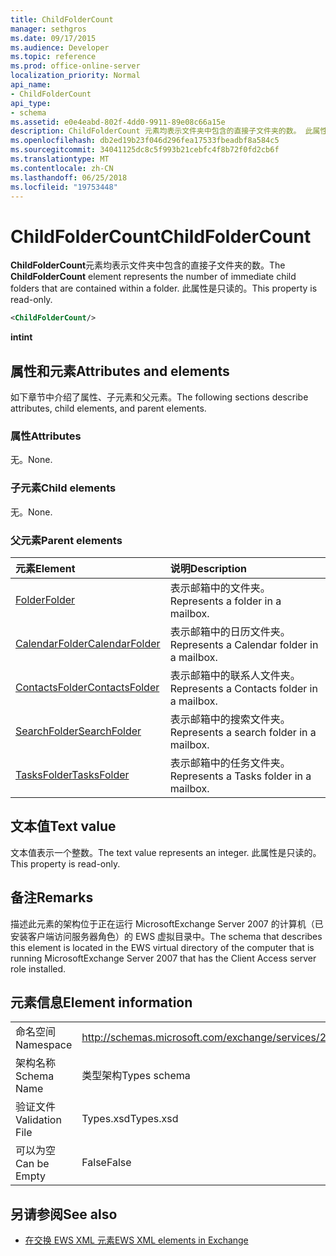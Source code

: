 ```yaml
---
title: ChildFolderCount
manager: sethgros
ms.date: 09/17/2015
ms.audience: Developer
ms.topic: reference
ms.prod: office-online-server
localization_priority: Normal
api_name:
- ChildFolderCount
api_type:
- schema
ms.assetid: e0e4eabd-802f-4dd0-9911-89e08c66a15e
description: ChildFolderCount 元素均表示文件夹中包含的直接子文件夹的数。 此属性是只读的。
ms.openlocfilehash: db2ed19b23f046d296fea17533fbeadbf8a584c5
ms.sourcegitcommit: 34041125dc8c5f993b21cebfc4f8b72f0fd2cb6f
ms.translationtype: MT
ms.contentlocale: zh-CN
ms.lasthandoff: 06/25/2018
ms.locfileid: "19753448"
---
```

# <a name="childfoldercount"></a><span data-ttu-id="55a38-104">ChildFolderCount</span><span class="sxs-lookup"><span data-stu-id="55a38-104">ChildFolderCount</span></span>

<span data-ttu-id="55a38-105">**ChildFolderCount**元素均表示文件夹中包含的直接子文件夹的数。</span><span class="sxs-lookup"><span data-stu-id="55a38-105">The **ChildFolderCount** element represents the number of immediate child folders that are contained within a folder.</span></span> <span data-ttu-id="55a38-106">此属性是只读的。</span><span class="sxs-lookup"><span data-stu-id="55a38-106">This property is read-only.</span></span> 
  
```xml
<ChildFolderCount/>
```

 <span data-ttu-id="55a38-107">**int**</span><span class="sxs-lookup"><span data-stu-id="55a38-107">**int**</span></span>
## <a name="attributes-and-elements"></a><span data-ttu-id="55a38-108">属性和元素</span><span class="sxs-lookup"><span data-stu-id="55a38-108">Attributes and elements</span></span>

<span data-ttu-id="55a38-109">如下章节中介绍了属性、子元素和父元素。</span><span class="sxs-lookup"><span data-stu-id="55a38-109">The following sections describe attributes, child elements, and parent elements.</span></span>
  
### <a name="attributes"></a><span data-ttu-id="55a38-110">属性</span><span class="sxs-lookup"><span data-stu-id="55a38-110">Attributes</span></span>

<span data-ttu-id="55a38-111">无。</span><span class="sxs-lookup"><span data-stu-id="55a38-111">None.</span></span>
  
### <a name="child-elements"></a><span data-ttu-id="55a38-112">子元素</span><span class="sxs-lookup"><span data-stu-id="55a38-112">Child elements</span></span>

<span data-ttu-id="55a38-113">无。</span><span class="sxs-lookup"><span data-stu-id="55a38-113">None.</span></span>
  
### <a name="parent-elements"></a><span data-ttu-id="55a38-114">父元素</span><span class="sxs-lookup"><span data-stu-id="55a38-114">Parent elements</span></span>

|<span data-ttu-id="55a38-115">**元素**</span><span class="sxs-lookup"><span data-stu-id="55a38-115">**Element**</span></span>|<span data-ttu-id="55a38-116">**说明**</span><span class="sxs-lookup"><span data-stu-id="55a38-116">**Description**</span></span>|
|:-----|:-----|
|[<span data-ttu-id="55a38-117">Folder</span><span class="sxs-lookup"><span data-stu-id="55a38-117">Folder</span></span>](folder.md) <br/> |<span data-ttu-id="55a38-118">表示邮箱中的文件夹。</span><span class="sxs-lookup"><span data-stu-id="55a38-118">Represents a folder in a mailbox.</span></span>  <br/> |
|[<span data-ttu-id="55a38-119">CalendarFolder</span><span class="sxs-lookup"><span data-stu-id="55a38-119">CalendarFolder</span></span>](calendarfolder.md) <br/> |<span data-ttu-id="55a38-120">表示邮箱中的日历文件夹。</span><span class="sxs-lookup"><span data-stu-id="55a38-120">Represents a Calendar folder in a mailbox.</span></span>  <br/> |
|[<span data-ttu-id="55a38-121">ContactsFolder</span><span class="sxs-lookup"><span data-stu-id="55a38-121">ContactsFolder</span></span>](contactsfolder.md) <br/> |<span data-ttu-id="55a38-122">表示邮箱中的联系人文件夹。</span><span class="sxs-lookup"><span data-stu-id="55a38-122">Represents a Contacts folder in a mailbox.</span></span>  <br/> |
|[<span data-ttu-id="55a38-123">SearchFolder</span><span class="sxs-lookup"><span data-stu-id="55a38-123">SearchFolder</span></span>](searchfolder.md) <br/> |<span data-ttu-id="55a38-124">表示邮箱中的搜索文件夹。</span><span class="sxs-lookup"><span data-stu-id="55a38-124">Represents a search folder in a mailbox.</span></span>  <br/> |
|[<span data-ttu-id="55a38-125">TasksFolder</span><span class="sxs-lookup"><span data-stu-id="55a38-125">TasksFolder</span></span>](tasksfolder.md) <br/> |<span data-ttu-id="55a38-126">表示邮箱中的任务文件夹。</span><span class="sxs-lookup"><span data-stu-id="55a38-126">Represents a Tasks folder in a mailbox.</span></span>  <br/> |
   
## <a name="text-value"></a><span data-ttu-id="55a38-127">文本值</span><span class="sxs-lookup"><span data-stu-id="55a38-127">Text value</span></span>

<span data-ttu-id="55a38-128">文本值表示一个整数。</span><span class="sxs-lookup"><span data-stu-id="55a38-128">The text value represents an integer.</span></span> <span data-ttu-id="55a38-129">此属性是只读的。</span><span class="sxs-lookup"><span data-stu-id="55a38-129">This property is read-only.</span></span>
  
## <a name="remarks"></a><span data-ttu-id="55a38-130">备注</span><span class="sxs-lookup"><span data-stu-id="55a38-130">Remarks</span></span>

<span data-ttu-id="55a38-131">描述此元素的架构位于正在运行 MicrosoftExchange Server 2007 的计算机（已安装客户端访问服务器角色）的 EWS 虚拟目录中。</span><span class="sxs-lookup"><span data-stu-id="55a38-131">The schema that describes this element is located in the EWS virtual directory of the computer that is running MicrosoftExchange Server 2007 that has the Client Access server role installed.</span></span>
  
## <a name="element-information"></a><span data-ttu-id="55a38-132">元素信息</span><span class="sxs-lookup"><span data-stu-id="55a38-132">Element information</span></span>

|||
|:-----|:-----|
|<span data-ttu-id="55a38-133">命名空间</span><span class="sxs-lookup"><span data-stu-id="55a38-133">Namespace</span></span>  <br/> |http://schemas.microsoft.com/exchange/services/2006/types  <br/> |
|<span data-ttu-id="55a38-134">架构名称</span><span class="sxs-lookup"><span data-stu-id="55a38-134">Schema Name</span></span>  <br/> |<span data-ttu-id="55a38-135">类型架构</span><span class="sxs-lookup"><span data-stu-id="55a38-135">Types schema</span></span>  <br/> |
|<span data-ttu-id="55a38-136">验证文件</span><span class="sxs-lookup"><span data-stu-id="55a38-136">Validation File</span></span>  <br/> |<span data-ttu-id="55a38-137">Types.xsd</span><span class="sxs-lookup"><span data-stu-id="55a38-137">Types.xsd</span></span>  <br/> |
|<span data-ttu-id="55a38-138">可以为空</span><span class="sxs-lookup"><span data-stu-id="55a38-138">Can be Empty</span></span>  <br/> |<span data-ttu-id="55a38-139">False</span><span class="sxs-lookup"><span data-stu-id="55a38-139">False</span></span>  <br/> |
   
## <a name="see-also"></a><span data-ttu-id="55a38-140">另请参阅</span><span class="sxs-lookup"><span data-stu-id="55a38-140">See also</span></span>



- [<span data-ttu-id="55a38-141">在交换 EWS XML 元素</span><span class="sxs-lookup"><span data-stu-id="55a38-141">EWS XML elements in Exchange</span></span>](ews-xml-elements-in-exchange.md)

